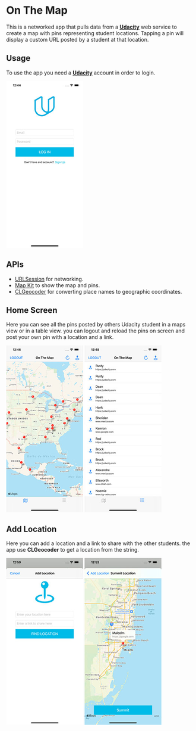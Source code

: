 #  On The Map

This is a networked app that pulls data from a [**Udacity**](https://www.udacity.com/) web service to create a map with pins representing student locations. Tapping a pin will display a custom URL posted by a student at that location.

## Usage

To use the app you need a [**Udacity**](https://www.udacity.com/) account in order to login.

![login screen](https://github.com/OscarSantosGH/OnTheMap/blob/master/Images/login.jpg?raw=true "Login Screen")

## APIs

* [URLSession](https://developer.apple.com/documentation/foundation/urlsession) for networking.
* [Map Kit](https://developer.apple.com/documentation/mapkit) to show the map and pins.
* [CLGeocoder](https://developer.apple.com/documentation/corelocation/clgeocoder) for converting place names to geographic coordinates.

## Home Screen

Here you can see all the pins posted by others Udacity student in a maps view or in a table view. you can logout and reload the pins on screen and post your own pin with a location and a link.

![home screen](https://github.com/OscarSantosGH/OnTheMap/blob/master/Images/home.jpg?raw=true "Home Screen")
![pin list screen](https://github.com/OscarSantosGH/OnTheMap/blob/master/Images/pinList.jpg?raw=true "Pin List Screen")

## Add Location

Here you can add a location and a link to share with the other students. the app use **CLGeocoder** to get a location from the string.

![add location screen 1](https://github.com/OscarSantosGH/OnTheMap/blob/master/Images/addLocation1.jpg?raw=true "Add Location Screen 1")
![add location screen 2](https://github.com/OscarSantosGH/OnTheMap/blob/master/Images/addLocation2.jpg?raw=true "Add Location Screen 2")
